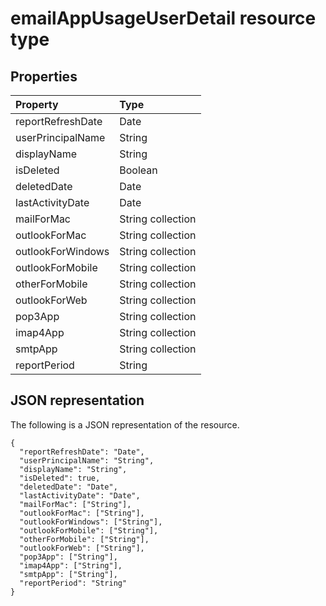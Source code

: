 # emailAppUsageUserDetail resource type

## Properties

| Property          | Type              |
| :---------------- | :---------------- |
| reportRefreshDate | Date              |
| userPrincipalName | String            |
| displayName       | String            |
| isDeleted         | Boolean           |
| deletedDate       | Date              |
| lastActivityDate  | Date              |
| mailForMac        | String collection |
| outlookForMac     | String collection |
| outlookForWindows | String collection |
| outlookForMobile  | String collection |
| otherForMobile    | String collection |
| outlookForWeb     | String collection |
| pop3App           | String collection |
| imap4App          | String collection |
| smtpApp           | String collection |
| reportPeriod      | String            |

## JSON representation

The following is a JSON representation of the resource.

<!-- {
  "blockType": "resource",
  "@odata.type": "microsoft.graph.emailAppUsageUserDetail"
} -->

```http
{
  "reportRefreshDate": "Date", 
  "userPrincipalName": "String", 
  "displayName": "String", 
  "isDeleted": true, 
  "deletedDate": "Date", 
  "lastActivityDate": "Date", 
  "mailForMac": ["String"], 
  "outlookForMac": ["String"], 
  "outlookForWindows": ["String"], 
  "outlookForMobile": ["String"], 
  "otherForMobile": ["String"], 
  "outlookForWeb": ["String"], 
  "pop3App": ["String"], 
  "imap4App": ["String"], 
  "smtpApp": ["String"], 
  "reportPeriod": "String"
}
```
